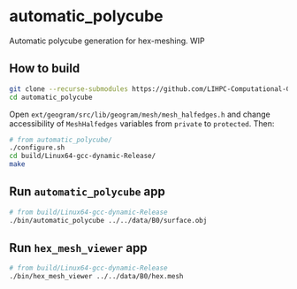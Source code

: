 # automatic_polycube
Automatic polycube generation for hex-meshing. WIP

## How to build

```bash
git clone --recurse-submodules https://github.com/LIHPC-Computational-Geometry/automatic_polycube.git
cd automatic_polycube
```

Open `ext/geogram/src/lib/geogram/mesh/mesh_halfedges.h` and change accessibility of `MeshHalfedges` variables from `private` to `protected`. Then:

```bash
# from automatic_polycube/
./configure.sh
cd build/Linux64-gcc-dynamic-Release/
make
```

## Run `automatic_polycube` app

```bash
# from build/Linux64-gcc-dynamic-Release
./bin/automatic_polycube ../../data/B0/surface.obj
```

## Run `hex_mesh_viewer` app

```bash
# from build/Linux64-gcc-dynamic-Release
./bin/hex_mesh_viewer ../../data/B0/hex.mesh
```